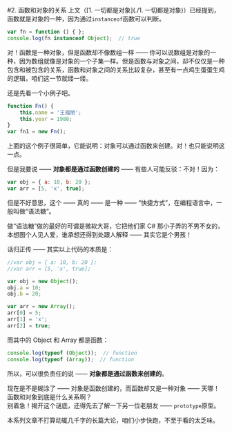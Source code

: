 #2. 函数和对象的关系
上文（[1. 一切都是对象](./1. 一切都是对象)）已经提到，函数就是对象的一种，因为通过`instanceof`函数可以判断。  
```js
var fn = function () { };
console.log(fn instanceof Object);  // true
```
对！函数是一种对象，但是函数却不像数组一样 —— 你可以说数组是对象的一种，因为数组就像是对象的一个子集一样。但是函数与对象之间，却不仅仅是一种包含和被包含的关系，函数和对象之间的关系比较复杂，甚至有一点鸡生蛋蛋生鸡的逻辑，咱们这一节就缕一缕。   

还是先看一个小例子吧。
```js
function Fn() {
	this.name = '王福朋';
	this.year = 1988;
}
var fn1 = new Fn();
```
上面的这个例子很简单，它能说明：对象可以通过函数来创建。对！也只能说明这一点。  

但是我要说 —— **对象都是通过函数创建的** —— 有些人可能反驳：不对！因为：  
```js
var obj = { a: 10, b: 20 };
var arr = [5, 'x', true];
```
但是不好意思，这个 —— 真的 —— 是一种 —— “快捷方式”，在编程语言中，一般叫做“语法糖”。  

做“语法糖”做的最好的可谓是微软大哥，它把他们家 C# 那小子弄的不男不女的，本想图个人见人爱，谁承想还得到处跟人解释 —— 其实它是个男孩！    

话归正传 —— 其实以上代码的本质是：  
```js
//var obj = { a: 10, b: 20 };
//var arr = [5, 'x', true];

var obj = new Object();
obj.a = 10;
obj.b = 20;

var arr = new Array();
arr[0] = 5;
arr[1] = 'x';
arr[2] = true;
```
而其中的 Object 和 Array 都是函数：  
```js
console.log(typeof (Object));  // function
console.log(typeof (Array));  // function
```
所以，可以很负责任的说 —— **对象都是通过函数来创建的**。  

现在是不是糊涂了 —— 对象是函数创建的，而函数却又是一种对象 —— 天哪！函数和对象到底是什么关系啊？  
别着急！揭开这个谜底，还得先去了解一下另一位老朋友 —— `prototype`原型。    

本系列文章不打算动辄几千字的长篇大论，咱们小步快跑，不至于看的太乏味。
